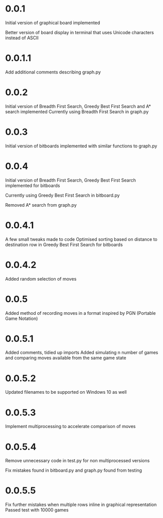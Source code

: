 # 0.0.1

Initial version of graphical board implemented

Better version of board display in terminal that uses Unicode characters instead of ASCII

# 0.0.1.1

Add additional comments describing graph.py

# 0.0.2

Initial version of Breadth First Search, Greedy Best First Search and A* search implemented
Currently using Breadth First Search in graph.py

# 0.0.3

Initial version of bitboards implemented with similar functions to graph.py

# 0.0.4

Initial version of Breadth First Search, Greedy Best First Search implemented for bitboards

Currently using Greedy Best First Search in bitboard.py

Removed A* search from graph.py

# 0.0.4.1

A few small tweaks made to code
Optimised sorting based on distance to destination row in Greedy Best First Search for bitboards

# 0.0.4.2

Added random selection of moves

# 0.0.5

Added method of recording moves in a format inspired by PGN (Portable Game Notation)

# 0.0.5.1

Added comments, tidied up imports
Added simulating n number of games and comparing moves available from the same game state

# 0.0.5.2

Updated filenames to be supported on Windows 10 as well

# 0.0.5.3

Implement multiprocessing to accelerate comparison of moves

# 0.0.5.4

Remove unnecessary code in test.py for non multiprocessed versions

Fix mistakes found in bitboard.py and graph.py found from testing

# 0.0.5.5

Fix further mistakes when multiple rows inline in graphical representation
Passed test with 10000 games